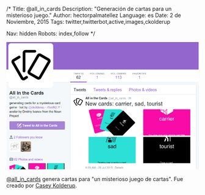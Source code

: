 /*
Title: @all_in_cards
Description: "Generación de cartas para un misterioso juego."
Author: hectorpalmatellez
Language: es
Date: 2 de Noviembre, 2015
Tags: twitter,twitterbot,active,images,ckolderup

Nav: hidden
Robots: index,follow
*/

[![](/content/bots/twitterbots/images/all_in_cards.png)](https://twitter.com/all_in_cards)

[@all_in_cards](https://twitter.com/all_in_cards) genera cartas para "un misterioso juego de cartas". Fue creado por [Casey Kolderup](https://twitter.com/ckolderup).